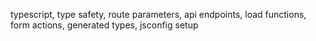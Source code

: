 typescript, type safety, route parameters, api endpoints, load functions, form actions, generated types, jsconfig setup